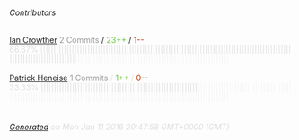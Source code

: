 ###### Contributors
[Ian Crowther](https://github.com/iancrowther)
<font color="#999">2 Commits</font> / <font color="#6cc644">23++</font> / <font color="#bd3c00"> 1--</font>
<font color="#dedede">66.67%&nbsp;<font color="#dedede">|||||||||||||||||||||||||||||||||||||||||||||||||||||||||||||||||||||||||||||||||||||||||||||||||||||||||||||||||||||||||</font><font color="#f4f4f4">|||||||||||||||||||||||||||||||||||||||||||||||||||||||||||</font><br><br>
[Patrick Heneise](https://github.com/PatrickHeneise)
<font color="#999">1 Commits</font> / <font color="#6cc644">1++</font> / <font color="#bd3c00"> 0--</font>
<font color="#dedede">33.33%&nbsp;<font color="#dedede">||||||||||||||||||||||||||||||||||||||||||||||||||||||||||||</font><font color="#f4f4f4">||||||||||||||||||||||||||||||||||||||||||||||||||||||||||||||||||||||||||||||||||||||||||||||||||||||||||||||||||||||||</font><br><br>
###### [Generated](https://github.com/jakeleboeuf/contributor) on Mon Jan 11 2016 20:47:58 GMT+0000 (GMT)